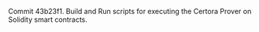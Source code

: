 Commit 43b23f1.                    Build and Run scripts for executing the Certora Prover on Solidity smart contracts.